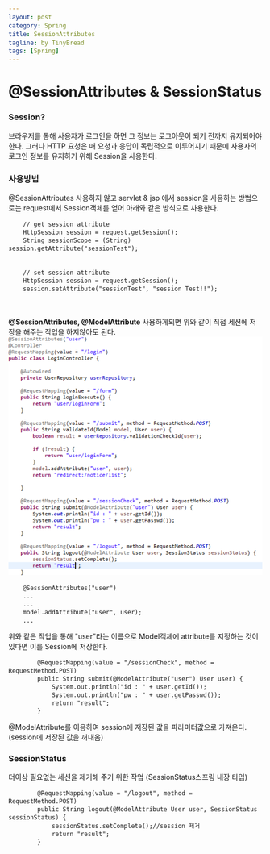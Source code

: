 ```yaml
---
layout: post
category: Spring
title: SessionAttributes
tagline: by TinyBread
tags: [Spring]
---
```



<!--more-->

  
# @SessionAttributes & SessionStatus

### Session?   

브라우저를 통해 사용자가 로그인을 하면 그 정보는 로그아웃이 되기 전까지 유지되어야 한다. 그러나 HTTP 요청은 매 요청과 응답이 독립적으로 이루어지기 때문에 사용자의 로그인 정보를 유지하기 위해 Session을 사용한다.


### 사용방법       

@SessionAttributes 사용하지 않고 servlet & jsp 에서 session을 사용하는 방법으로는 request에서 Session객체를 얻어 아래와 같은 방식으로 사용한다.<br>

		// get session attribute
		HttpSession session = request.getSession();
		String sessionScope = (String) session.getAttribute("sessionTest");


		// set session attribute
		HttpSession session = request.getSession();
		session.setAttribute("sessionTest", "session Test!!");


<br><br>
**@SessionAttributes, @ModelAttribute** 사용하게되면 위와 같이 직접 세션에 저장을 해주는 작업을 하지않아도 된다.
<img src="/assets/themes/Snail/img/Spring/SessionAttributes/sampleNoticeLogin.PNG" alt="">
<br>  

		@SessionAttributes("user")  
		...
		...
		model.addAttribute("user", user);
		...

위와 같은 작업을 통해 "user"라는 이름으로 Model객체에 attribute를 지정하는 것이 있다면 이를 Session에 저장한다.<br>  

			@RequestMapping(value = "/sessionCheck", method = RequestMethod.POST)
			public String submit(@ModelAttribute("user") User user) {
				System.out.println("id : " + user.getId());
				System.out.println("pw : " + user.getPasswd());
				return "result";
			}

@ModelAttribute를 이용하여 session에 저장된 값을 파라미터값으로 가져온다. (session에 저장된 값을 꺼내옴)



### SessionStatus  

더이상 필요없는 세션을 제거해 주기 위한 작업 (SessionStatus스프링 내장 타입)

			@RequestMapping(value = "/logout", method = RequestMethod.POST)
			public String logout(@ModelAttribute User user, SessionStatus sessionStatus) {
				sessionStatus.setComplete();//session 제거  
				return "result";
			}





<br>  

